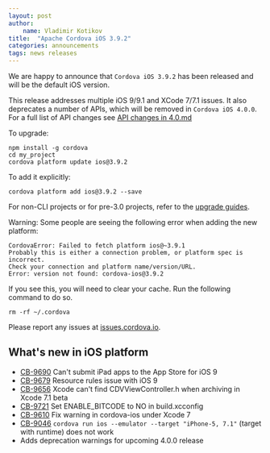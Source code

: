 ```yaml
---
layout: post
author:
    name: Vladimir Kotikov
title:  "Apache Cordova iOS 3.9.2"
categories: announcements
tags: news releases
---
```

We are happy to announce that `Cordova iOS 3.9.2` has been released and will be the default iOS version.

This release addresses multiple iOS 9/9.1 and XCode 7/7.1 issues. It also deprecates a number of APIs, which will be removed in `Cordova iOS 4.0.0`. For a full list of API changes see [API changes in 4.0.md](https://github.com/apache/cordova-ios/blob/master/guides/API%20changes%20in%204.0.md)

To upgrade:

    npm install -g cordova
    cd my_project
    cordova platform update ios@3.9.2

<!--more-->    
To add it explicitly:

    cordova platform add ios@3.9.2 --save

For non-CLI projects or for pre-3.0 projects, refer to the [upgrade guides](http://cordova.apache.org/docs/en/dev/guide_platforms_index.md.html).

Warning: Some people are seeing the following error when adding the new platform:

    CordovaError: Failed to fetch platform ios@~3.9.1
    Probably this is either a connection problem, or platform spec is incorrect.
    Check your connection and platform name/version/URL.
    Error: version not found: cordova-ios@3.9.2

If you see this, you will need to clear your cache. Run the following command to do so.

    rm -rf ~/.cordova

Please report any issues at [issues.cordova.io](http://issues.cordova.io). 

## What's new in iOS platform
* [CB-9690](https://issues.apache.org/jira/browse/CB-9690) Can't submit iPad apps to the App Store for iOS 9
* [CB-9679](https://issues.apache.org/jira/browse/CB-9679) Resource rules issue with iOS 9
* [CB-9656](https://issues.apache.org/jira/browse/CB-9656) Xcode can't find CDVViewController.h when archiving in Xcode 7.1 beta
* [CB-9721](https://issues.apache.org/jira/browse/CB-9721) Set ENABLE_BITCODE to NO in build.xcconfig
* [CB-9610](https://issues.apache.org/jira/browse/CB-9610) Fix warning in cordova-ios under Xcode 7
* [CB-9046](https://issues.apache.org/jira/browse/CB-9046) `cordova run ios --emulator --target "iPhone-5, 7.1"` (target with runtime) does not work
* Adds deprecation warnings for upcoming 4.0.0 release
